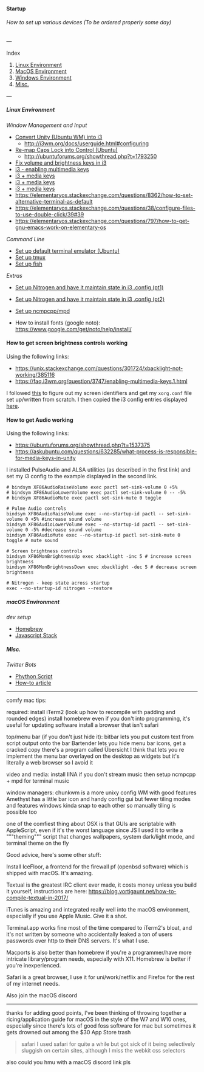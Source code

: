 #### Startup
###### How to set up various devices (To be ordered properly some day)

—

Index

1. [Linux Environment](#linux-environment)
2. [MacOS Environment](#macos-environment)
3. [Windows Environment](#windows-environment)
4. [Misc.](#misc)

—

##### Linux Environment

*Window Management and Input*

- [Convert Unity (Ubuntu WM) into i3](http://walther.io/how-to-replace-unity-with-i3-window-manager-on-ubuntu-1204/)
  - http://i3wm.org/docs/userguide.html#configuring
- [Re-map Caps Lock into Control (Ubuntu)](http://askubuntu.com/questions/33774/how-do-i-remap-the-caps-lock-and-ctrl-keys)
  - http://ubuntuforums.org/showthread.php?t=1793250
- [Fix volume and brightness keys in i3](https://askubuntu.com/questions/632285/what-process-is-responsible-for-media-keys-in-unity)
- [i3 - enabling multimedia keys](https://faq.i3wm.org/question/3747/enabling-multimedia-keys.1.html)
- [i3 + media keys](https://askubuntu.com/questions/632285/what-process-is-responsible-for-media-keys-in-unity)
- [i3 + media keys](https://bbs.archlinux.org/viewtopic.php?id=154838)
- [i3 + media keys](https://wiki.archlinux.org/index.php/Backlight)
- https://elementaryos.stackexchange.com/questions/8362/how-to-set-alternative-terminal-as-default
- https://elementaryos.stackexchange.com/questions/38/configure-files-to-use-double-click/39#39
- https://elementaryos.stackexchange.com/questions/797/how-to-get-gnu-emacs-work-on-elementary-os

*Command Line*

- [Set up default terminal emulator (Ubuntu)](http://www.howtogeek.com/howto/ubuntu/set-the-default-terminal-emulator-on-ubuntu-linux/)
- [Set up tmux](https://robots.thoughtbot.com/a-tmux-crash-course)
- [Set up fish](http://fishshell.com/docs/current/index.html)

*Extras*

- [Set up Nitrogen and have it maintain state in i3 .config (pt1)](https://www.maketecheasier.com/nitrogen-a-background-setter-for-lightweight-desktop-manager/)
- [Set up Nitrogen and have it maintain state in i3 .config (pt2)](https://faq.i3wm.org/question/6/how-can-i-set-a-desktop-background-image-in-i3/)
- [Set up ncmpcpp/mpd](http://www.linuxandlife.com/2012/01/simple-guide-to-set-up-mpd-with-ncmpcpp.html)

- How to install fonts (google noto): https://www.google.com/get/noto/help/install/

#### How to get screen brightness controls working

Using the following links:
- https://unix.stackexchange.com/questions/301724/xbacklight-not-working/385116
- https://faq.i3wm.org/question/3747/enabling-multimedia-keys.1.html

I followed [this](https://unix.stackexchange.com/questions/301724/xbacklight-not-working/385116) to figure out my screen identifiers and get my `xorg.conf` file set up/written from scratch. I then copied the i3 config entries displayed [here](https://faq.i3wm.org/question/3747/enabling-multimedia-keys.1.html).

#### How to get Audio working

Using the following links:
- https://ubuntuforums.org/showthread.php?t=1537375
- https://askubuntu.com/questions/632285/what-process-is-responsible-for-media-keys-in-unity

I installed PulseAudio and ALSA utilities (as described in the first link) and set my i3 config to the example displayed in the second link.

```
# bindsym XF86AudioRaiseVolume exec pactl set-sink-volume 0 +5%
# bindsym XF86AudioLowerVolume exec pactl set-sink-volume 0 -- -5%
# bindsym XF86AudioMute exec pactl set-sink-mute 0 toggle

# Pulme Audio controls
bindsym XF86AudioRaiseVolume exec --no-startup-id pactl -- set-sink-volume 0 +5% #increase sound volume
bindsym XF86AudioLowerVolume exec --no-startup-id pactl -- set-sink-volume 0 -5% #decrease sound volume
bindsym XF86AudioMute exec --no-startup-id pactl set-sink-mute 0 toggle # mute sound

# Screen brightness controls
bindsym XF86MonBrightnessUp exec xbacklight -inc 5 # increase screen brightness
bindsym XF86MonBrightnessDown exec xbacklight -dec 5 # decrease screen brightness

# Nitrogen - keep state across startup
exec --no-startup-id nitrogen --restore
```

##### macOS Environment 

*dev setup*

- [Homebrew](https://brew.sh/)
- [Javascript Stack](https://github.com/verekia/js-stack-from-scratch)


##### Misc.

*Twitter Bots*

- [Phython Script](https://github.com/tommeagher/heroku_ebooks)
- [How-to article](https://medium.com/science-friday-footnotes/how-to-make-a-twitter-bot-in-under-an-hour-259597558acf#.htlgy8fqw)

- - -

comfy mac tips:

required:
install iTerm2 (look up how to recompile with padding and rounded edges)
install homebrew even if you don't into programming, it's useful for updating software
install a browser that isn't safari

top/menu bar (if you don't just hide it):
bitbar lets you put custom text from script output onto the bar
Bartender lets you hide menu bar icons, get a cracked copy
there's a program called Übersicht I think that lets you re implement the menu bar overlayed on the desktop as widgets but it's literally a web browser so I avoid it

video and media:
install IINA
if you don't stream music then setup ncmpcpp + mpd for terminal music

window managers:
chunkwm is a more unixy config WM with good features
Amethyst has a little bar icon and handy config gui but fewer tiling modes and features
windows kinda snap to each other so manually tiling is possible too

one of the comfiest thing about OSX is that GUIs are scriptable with AppleScript, even if it's the worst language since JS
I used it to write a """theming""" script that changes wallpapers, system dark/light mode, and terminal theme on the fly

Good advice, here's some other stuff:

Install IceFloor, a frontend for the firewall pf (openbsd software) which is shipped with macOS. It's amazing.

Textual is the greatest IRC client ever made, it costs money unless you build it yourself, instructions are here: https://blog.vortigaunt.net/how-to-compile-textual-in-2017/

iTunes is amazing and integrated really well into the macOS environment, especially if you use Apple Music. Give it a shot.

Terminal.app works fine most of the time compared to iTerm2's bloat, and it's not written by someone who accidentally leaked a ton of users passwords over http to their DNS servers. It's what I use.

Macports is also better than homebrew if you're a programmer/have more intricate library/program needs, especially with X11. Homebrew is better if you're inexperienced.

Safari is a great browser, I use it for uni/work/netflix and Firefox for the rest of my internet needs.

Also join the macOS discord

- - - 

thanks for adding good points, I've been thinking of throwing together a ricing/application guide for macOS in the style of the W7 and W10 ones, especially since there's lots of good foss software for mac but sometimes it gets drowned out among the $30 App Store trash

>safari
I used safari for quite a while but got sick of it being selectively sluggish on certain sites, although I miss the webkit css selectors

also could you hmu with a macOS discord link pls
